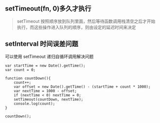 ## setTimeout(fn, 0)多久才执行   
> setTimeout 按照顺序放到队列里面，然后等待函数调用栈清空之后才开始执行，而这些操作进入队列的顺序，则由设定的延迟时间来决定


## setInterval 时间误差问题   

可以使用 setTimeout 递归自循环调用解决问题   
```
var startTime = new Date().getTime();
var count = 0;

function countDown(){
    count++;
	var offset = new Date().getTime() - (startTime + count * 1000);
	var nextTime = 1000 - offset;
	if (nextTime < 0) nextTime = 0;
	setTimeout(countDown, nextTime);
	console.log(count);
}

countDown();
```